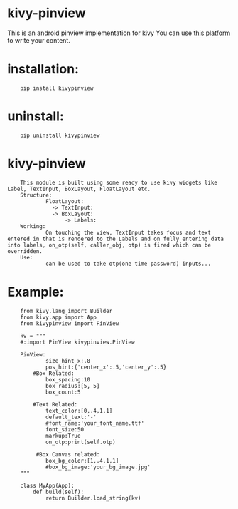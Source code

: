 # kivy-pinview
This is an android pinview implementation for kivy 
You can use [this platform](https://github.com/Alchemist-T-N/kivy-pinview/issues) to write your content.

#      installation:
        pip install kivypinview

#       uninstall:
        pip uninstall kivypinview

#       kivy-pinview
        This module is built using some ready to use kivy widgets like Label, TextInput, BoxLayout, FloatLayout etc.
        Structure:
                FloatLayout:
                  -> TextInput:
                  -> BoxLayout:
                      -> Labels:
        Working:
                On touching the view, TextInput takes focus and text entered in that is rendered to the Labels and on fully entering data into labels, on_otp(self, caller_obj, otp) is fired which can be overridden.
        Use:
                can be used to take otp(one time password) inputs...
                
#       Example:

        from kivy.lang import Builder
        from kivy.app import App
        from kivypinview import PinView

        kv = """
        #:import PinView kivypinview.PinView

        PinView:
                size_hint_x:.8
                pos_hint:{'center_x':.5,'center_y':.5}
            #Box Related:
                box_spacing:10
                box_radius:[5, 5]
                box_count:5

            #Text Related:
                text_color:[0,.4,1,1]
                default_text:'-'
                #font_name:'your_font_name.ttf'
                font_size:50
                markup:True
                on_otp:print(self.otp)

             #Box Canvas related:
                box_bg_color:[1,.4,1,1]
                #box_bg_image:'your_bg_image.jpg'
        """

        class MyApp(App):
            def build(self):
                return Builder.load_string(kv)
